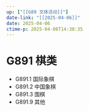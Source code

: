 ```yaml
---
up: ["[[G89 文体活动]]"]
date-link: "[[2025-04-06]]"
date: 2025-04-06
ctime-p: 2025-04-06T14:38:35
---
```


# G891 棋类

- G891.1 国际象棋
- G891.2 中国象棋
- G891.3 围棋
- G891.9 其他
